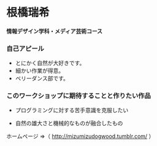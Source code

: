 # 根橋瑞希
#### 情報デザイン学科・メディア芸術コース

### 自己アピール
- とにかく自然が大好きです。
- 細かい作業が得意。
- ベリーダンス部です。


### このワークショップに期待することと作りたい作品

- プログラミングに対する苦手意識を克服したい

- 自然の雄大さと機械的なものが融合したもの


ホームページ ⇒（ http://mizumizudogwood.tumblr.com/ ）
